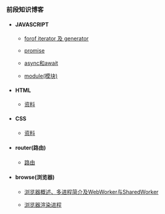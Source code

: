 ### 前段知识博客

* #### JAVASCRIPT

    * [forof iterator 及 generator](./javascript/generator.md)

    * [promise](./javascript/Promise.md)
    
    * [async和await](./javascript/asyncAndAwait.md)
    
    * [module(模块)](./javascript/module.md)   
    
* #### HTML

    * [资料](./html/material.md)
    
* #### CSS

    * [资料](./css/material.md)

* #### router(路由)

    * [路由](./router/index.md)

* #### browse(浏览器)

    * [浏览器概述、多进程简介及WebWorker与SharedWorker](./browse/theory.md)
    
    * [浏览器渲染进程](./browse/render.md)

